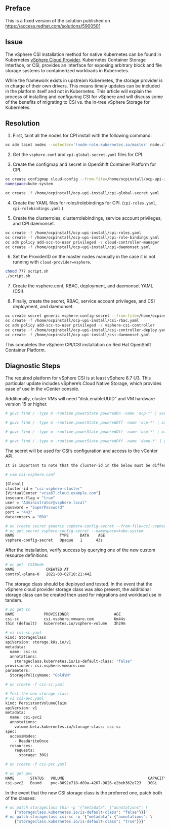 ## Preface

This is a fixed version of the solution published on https://access.redhat.com/solutions/5900501

## Issue

The vSphere CSI installation method for native Kubernetes can be found in Kubernetes [vSphere Cloud Provider](https://cloud-provider-vsphere.sigs.k8s.io/).
Kubernetes Container Storage Interface, or CSI, provides an interface for exposing arbitrary block and file storage systems to containerized workloads in Kubernetes.

While the framework exists in upstream Kubernetes, the storage provider is in charge of their own drivers. This means timely updates can be included in the platform itself and not in Kubernetes. This article will explain the process of installing and configuring CSI for vSphere and will discuss some of the benefits of migrating to CSI vs. the in-tree vSphere Storage for Kubernetes.

## Resolution

1) First, taint all the nodes for CPI install with the following command:

```bash
oc adm taint nodes --selector='!node-role.kubernetes.io/master' node.cloudprovider.kubernetes.io/uninitialized=true:NoSchedule
```

2) Get the `vsphere.conf` and `cpi-global-secret.yaml` files for CPI.

3) Create the configmap and secret in OpenShift Container Platform for CPI.

```bash
oc create configmap cloud-config --from-file=/home/ocpinstall/ocp-upi-install/vsphere.conf --
namespace=kube-system

oc create -f /home/ocpinstall/ocp-upi-install/cpi-global-secret.yaml
```

4) Create the YAML files for roles/rolebindings for CPI. (`cpi-roles.yaml`, `cpi-rolebindings.yaml` )

5) Create the clusterroles, clusterrolebindings, service account privileges, and CPI daemonset.

```bash
oc create -f /home/ocpinstall/ocp-upi-install/cpi-roles.yaml
oc create -f /home/ocpinstall/ocp-upi-install/cpi-role-bindings.yaml
oc adm policy add-scc-to-user privileged -z cloud-controller-manager
oc create -f /home/ocpinstall/ocp-upi-install/cpi-daemonset.yaml
```

6) Set the ProviderID on the master nodes manually in the case it is not running with `cloud-provider=vsphere`.

```bash
chmod 777 script.sh
./script.sh
```

7) Create the vsphere.conf, RBAC, deployment, and daemonset YAML (CSI).

8) Finally, create the secret, RBAC, service account privileges, and CSI deployment, and daemonset.

```bash
oc create secret generic vsphere-config-secret --from-file=/home/ocpinstall/ocp-upi-install/csivsphere.conf --namespace=kube-system
oc create -f /home/ocpinstall/ocp-upi-install/csi-rbac.yaml
oc adm policy add-scc-to-user privileged -z vsphere-csi-controller
oc create -f /home/ocpinstall/ocp-upi-install/csi-controller-deploy.yaml
oc create -f /home/ocpinstall/ocp-upi-install/csi-daemonset.yaml
```

This completes the vSphere CPI/CSI installation on Red Hat OpenShift Container Platform.

## Diagnostic Steps

The required platform for vSphere CSI is at least vSphere 6.7 U3. This particular update includes vSphere’s Cloud Native Storage, which provides ease of use in the vCenter console.

Additionally, cluster VMs will need “disk.enableUUID” and VM hardware version 15 or higher.

```bash
# govc find / -type m -runtime.powerState poweredOn -name 'ocp-*' | xargs -L 1 govc vm.power -off $1

# govc find / -type m -runtime.powerState poweredOff -name 'ocp-*' | xargs -L 1 govc vm.change -e="disk.enableUUID=1" -vm $1

# govc find / -type m -runtime.powerState poweredOff -name 'ocp-*' | xargs -L 1 govc vm.upgrade -version=15 -vm $1

# govc find / -type m -runtime.powerState poweredOff -name 'demo-*' | grep -v rhcos | xargs -L 1 govc vm.power -on $1
```

The secret will be used for CSI’s configuration and access to the vCenter API.

```bash
It is important to note that the cluster-id in the below must be different per cluster, or volumes will end up being mounted into the wrong OCP cluster.

# vim csi-vsphere.conf

[Global]
cluster-id = "csi-vsphere-cluster"
[VirtualCenter "vcsa67.cloud.example.com"]
insecure-flag = "true"
user = "Administrator@vsphere.local"
password = "SuperPassword"
port = "443"
datacenters = "RDU"

# oc create secret generic vsphere-config-secret --from-file=csi-vsphere.conf --namespace=kube-system
# oc get secret vsphere-config-secret --namespace=kube-system
NAME                    TYPE     DATA    AGE
vsphere-config-secret   Opaque   1      43s
```

After the installation, verify success by querying one of the new custom resource definitions:

```bash
# oc get  CSINode
NAME              CREATED AT
control-plane-0   2021-03-02T18:21:44Z
```

The storage class should be deployed and tested. In the event that the vSphere cloud provider storage class was also present, the additional storage class can be created then used for migrations and workload use in tandem.

```bash
# oc get sc
NAME             PROVISIONER                    AGE
csi-sc           csi.vsphere.vmware.com         6m44s
thin (default)   kubernetes.io/vsphere-volume   3h29m

# vi csi-sc.yaml
kind: StorageClass
apiVersion: storage.k8s.io/v1
metadata:
  name: csi-sc
  annotations:
    storageclass.kubernetes.io/is-default-class: "false"
provisioner: csi.vsphere.vmware.com
parameters:
  StoragePolicyName: "GoldVM"

# oc create -f csi-sc.yaml

# Test the new storage class
# vi csi-pvc.yaml 
kind: PersistentVolumeClaim
apiVersion: v1
metadata:
  name: csi-pvc2
  annotations:
    volume.beta.kubernetes.io/storage-class: csi-sc
spec:
  accessModes:
    - ReadWriteOnce
  resources:
    requests:
      storage: 30Gi

# oc create -f csi-pvc.yaml

# oc get pvc
NAME       STATUS   VOLUME                                     CAPACITY   ACCESS MODES   STORAGECLASS   AGE
csi-pvc2   Bound    pvc-8892e718-d89a-4267-9826-e2beb362e723   30Gi       RWO            csi-sc         9m27s
```

In the event that the new CSI storage class is the preferred one, patch both of the classes:

```bash
# oc patch storageclass thin -p '{"metadata": {"annotations": \
    {"storageclass.kubernetes.io/is-default-class": "false"}}}'
# oc patch storageclass csi-sc -p '{"metadata": {"annotations": \
    {"storageclass.kubernetes.io/is-default-class": "true"}}}'
```

